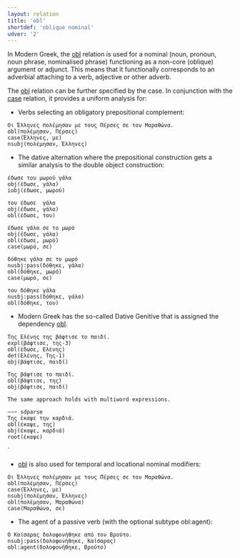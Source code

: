 ```yaml
---
layout: relation
title: 'obl'
shortdef: 'oblique nominal'
udver: '2'
---
```


In Modern Greek, the [obl]() relation is used for a nominal (noun, pronoun, noun phrase, nominalised phrase) functioning as a non-core (oblique) argument or 
adjunct. This means that it functionally corresponds to an adverbial attaching to a verb, adjective or other adverb.

The [obl]() relation can be further specified by the case. In conjunction with the [case]() relation, it provides a uniform
analysis for:

- Verbs selecting an obligatory prepositional complement:

~~~ sdparse
Οι Έλληνες πολέμησαν με τους Πέρσες σε τον Μαραθώνα. 
obl(πολέμησαν, Πέρσες)
case(Έλληνες, με)
nsubj(πολέμησαν, Έλληνες)
~~~

- The dative alternation where the prepositional construction gets a similar analysis to the double object construction:

~~~ sdparse
έδωσε του μωρού γάλα
obj(έδωσε, γάλα)
iobj(έδωσε, μωρού)
~~~


~~~ sdparse
του έδωσε  γάλα
obj(έδωσε, γάλα)
obl(έδωσε, του)
~~~

~~~ sdparse
έδωσε γάλα σε το μωρό
obj(έδωσε, γάλα)
obl(έδωσε, μωρό)
case(μωρό, σε)
~~~

~~~ sdparse
δόθηκε γάλα σε το μωρό
nusbj:pass(δόθηκε, γάλα)
obl(δόθηκε, μωρό)
case(μωρό, σε)
~~~

~~~ sdparse
του δόθηκε γάλα
nusbj:pass(δόθηκε, γάλα)
obl(δόθηκε, του)
~~~
- Modern Greek has the so-called Dative Genitive that is assigned the dependency [obl](). 

~~~ sdparse
Της Ελένης της βάφτισε το παιδί. 
expl(βάφτισε, της-3)
obl(έδωσε, Eλένης)
det(Ελένης, Της-1)
obj(βάφτισε, παιδί)
~~~

~~~ sdparse
Της βάφτισε το παιδί. 
obl(βάφτισε, της)
obj(βάφτισε, παιδί)

The same approach holds with multiword expressions.

~~~ sdparse
Tης έκαψε την καρδιά.
obl(έκαψε, της)
obj(έκαψε, καρδιά)
root(έκαψε)
~~~

`
- [obl]() is also used for temporal and locational nominal modifiers:

~~~ sdparse
Οι Έλληνες πολέμησαν με τους Πέρσες σε τον Μαραθώνα.
obl(πολέμησαν, Πέρσες)
case(Έλληνες, με)
nsubj(πολέμησαν, Έλληνες)
obl(πολέμησαν, Μαραθώνα)
case(Μαραθώνα, σε)
~~~

- The agent of a passive verb (with the optional subtype obl:agent):

~~~ sdparse
Ο Καίσαρας δολοφονήθηκε από τον Βρούτο.
nsubj:pass(δολοφονήθηκε, Καίσαρας)
obl:agent(δολοφονήθηκε, Βρούτο)
~~~
<!-- Interlanguage links updated Po 6. listopadu 2023, 21:43:16 CET -->

